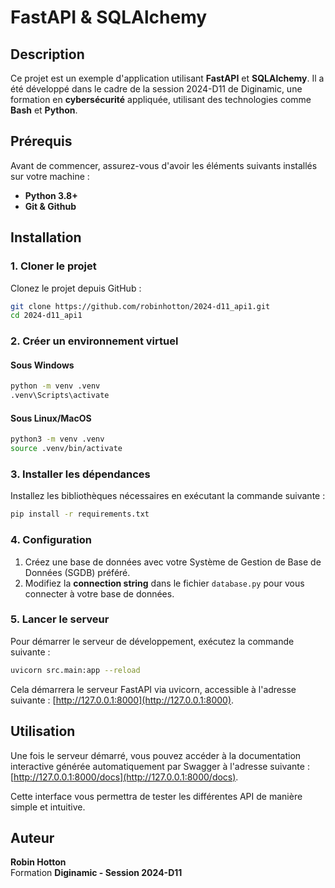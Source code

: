 # FastAPI & SQLAlchemy

## Description

Ce projet est un exemple d'application utilisant **FastAPI** et **SQLAlchemy**. Il a été développé dans le cadre de la session 2024-D11 de Diginamic, une formation en **cybersécurité** appliquée, utilisant des technologies comme **Bash** et **Python**.

## Prérequis

Avant de commencer, assurez-vous d'avoir les éléments suivants installés sur votre machine :

- **Python 3.8+**
- **Git & Github**

## Installation

### 1. Cloner le projet

Clonez le projet depuis GitHub :

```bash
git clone https://github.com/robinhotton/2024-d11_api1.git
cd 2024-d11_api1
```

### 2. Créer un environnement virtuel

#### Sous Windows

```bash
python -m venv .venv
.venv\Scripts\activate
```

#### Sous Linux/MacOS

```bash
python3 -m venv .venv
source .venv/bin/activate
```

### 3. Installer les dépendances

Installez les bibliothèques nécessaires en exécutant la commande suivante :

```bash
pip install -r requirements.txt
```

### 4. Configuration

1. Créez une base de données avec votre Système de Gestion de Base de Données (SGDB) préféré.
2. Modifiez la **connection string** dans le fichier `database.py` pour vous connecter à votre base de données.

### 5. Lancer le serveur

Pour démarrer le serveur de développement, exécutez la commande suivante :

```bash
uvicorn src.main:app --reload
```

Cela démarrera le serveur FastAPI via uvicorn, accessible à l'adresse suivante : [http://127.0.0.1:8000](http://127.0.0.1:8000).

## Utilisation

Une fois le serveur démarré, vous pouvez accéder à la documentation interactive générée automatiquement par Swagger à l'adresse suivante : [http://127.0.0.1:8000/docs](http://127.0.0.1:8000/docs).

Cette interface vous permettra de tester les différentes API de manière simple et intuitive.

## Auteur

**Robin Hotton**  
Formation **Diginamic - Session 2024-D11**
